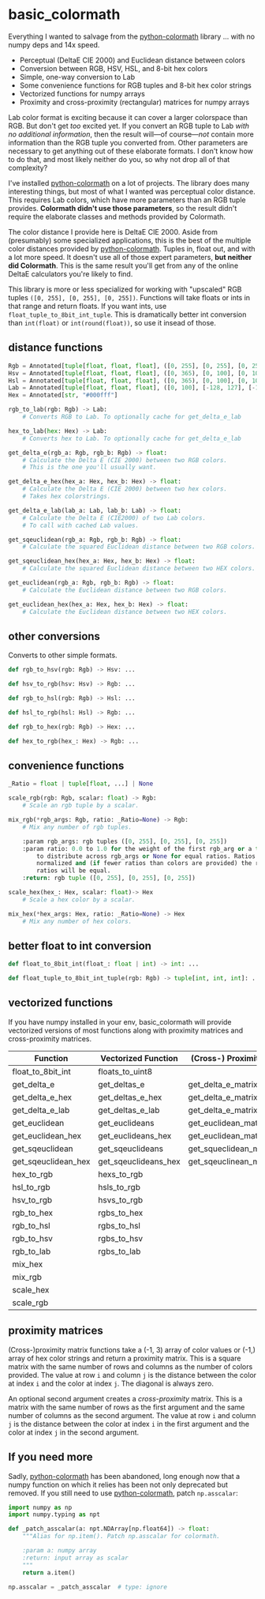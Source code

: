 # basic_colormath

Everything I wanted to salvage from the [python-colormath](https://github.com/gtaylor/python-colormath/tree/master) library ... with no numpy deps and 14x speed.

* Perceptual (DeltaE CIE 2000) and Euclidean distance between colors
* Conversion between RGB, HSV, HSL, and 8-bit hex colors
* Simple, one-way conversion to Lab
* Some convenience functions for RGB tuples and 8-bit hex color strings
* Vectorized functions for numpy arrays
* Proximity and cross-proximity (rectangular) matrices for numpy arrays

Lab color format is exciting because it can cover a larger colorspace than RGB. But don't get *too* excited yet. If you convert an RGB tuple to Lab *with no additional information*, then the result will—of course—*not* contain more information than the RGB tuple you converted from. Other parameters are necessary to get anything out of these elaborate formats. I don't know how to do that, and most likely neither do you, so why not drop all of that complexity?

I've installed [python-colormath](https://github.com/gtaylor/python-colormath/tree/master) on a lot of projects. The library does many interesting things, but most of what I wanted was perceptual color distance. This requires Lab colors, which have more parameters than an RGB tuple provides. **Colormath didn't use those parameters**, so the result didn't require the elaborate classes and methods provided by Colormath.

The color distance I provide here is DeltaE CIE 2000. Aside from (presumably) some specialized applications, this is the best of the multiple color distances provided by [python-colormath](https://github.com/gtaylor/python-colormath/tree/master). Tuples in, float out, and with a lot more speed. It doesn't use all of those expert parameters, **but neither did Colormath**. This is the same result you'll get from any of the online DeltaE calculators you're likely to find.

This library is more or less specialized for working with "upscaled" RGB tuples `([0, 255], [0, 255], [0, 255])`. Functions will take floats or ints in that range and return floats. If you want ints, use `float_tuple_to_8bit_int_tuple`. This is dramatically better int conversion than `int(float)` or `int(round(float))`, so use it insead of those.

## distance functions

```python
Rgb = Annotated[tuple[float, float, float], ([0, 255], [0, 255], [0, 255])]
Hsv = Annotated[tuple[float, float, float], ([0, 365), [0, 100], [0, 100])]
Hsl = Annotated[tuple[float, float, float], ([0, 365), [0, 100], [0, 100])]
Lab = Annotated[tuple[float, float, float], ([0, 100], [-128, 127], [-128, 127])]
Hex = Annotated[str, "#000fff"]

rgb_to_lab(rgb: Rgb) -> Lab:
    # Converts RGB to Lab. To optionally cache for get_delta_e_lab

hex_to_lab(hex: Hex) -> Lab:
    # Converts hex to Lab. To optionally cache for get_delta_e_lab

get_delta_e(rgb_a: Rgb, rgb_b: Rgb) -> float:
    # Calculate the Delta E (CIE 2000) between two RGB colors.
    # This is the one you'll usually want.

get_delta_e_hex(hex_a: Hex, hex_b: Hex) -> float:
    # Calculate the Delta E (CIE 2000) between two hex colors.
    # Takes hex colorstrings.

get_delta_e_lab(lab_a: Lab, lab_b: Lab) -> float:
    # Calculate the Delta E (CIE2000) of two Lab colors.
    # To call with cached Lab values.

get_sqeuclidean(rgb_a: Rgb, rgb_b: Rgb) -> float:
    # Calculate the squared Euclidean distance between two RGB colors.

get_sqeuclidean_hex(hex_a: Hex, hex_b: Hex) -> float:
    # Calculate the squared Euclidean distance between two HEX colors.

get_euclidean(rgb_a: Rgb, rgb_b: Rgb) -> float:
    # Calculate the Euclidean distance between two RGB colors.

get_euclidean_hex(hex_a: Hex, hex_b: Hex) -> float:
    # Calculate the Euclidean distance between two HEX colors.
```

## other conversions

Converts to other simple formats.

```python
def rgb_to_hsv(rgb: Rgb) -> Hsv: ...

def hsv_to_rgb(hsv: Hsv) -> Rgb: ...

def rgb_to_hsl(rgb: Rgb) -> Hsl: ...

def hsl_to_rgb(hsl: Hsl) -> Rgb: ...

def rgb_to_hex(rgb: Rgb) -> Hex: ...

def hex_to_rgb(hex_: Hex) -> Rgb: ...
```

## convenience functions

```python
_Ratio = float | tuple[float, ...] | None

scale_rgb(rgb: Rgb, scalar: float) -> Rgb:
    # Scale an rgb tuple by a scalar.

mix_rgb(*rgb_args: Rgb, ratio: _Ratio=None) -> Rgb:
    # Mix any number of rgb tuples.

    :param rgb_args: rgb tuples ([0, 255], [0, 255], [0, 255])
    :param ratio: 0.0 to 1.0 for the weight of the first rgb_arg or a tuple of floats
        to distribute across rgb_args or None for equal ratios. Ratios will be
        normalized and (if fewer ratios than colors are provided) the remaining
        ratios will be equal.
    :return: rgb tuple ([0, 255], [0, 255], [0, 255])

scale_hex(hex_: Hex, scalar: float)-> Hex
    # Scale a hex color by a scalar.

mix_hex(*hex_args: Hex, ratio: _Ratio=None) -> Hex
    # Mix any number of hex colors.
```

## better float to int conversion

```python
def float_to_8bit_int(float_: float | int) -> int: ...

def float_tuple_to_8bit_int_tuple(rgb: Rgb) -> tuple[int, int, int]: ...
```

## vectorized functions

If you have numpy installed in your env, basic_colormath will provide vectorized versions of most functions along with proximity matrices and cross-proximity matrices.

| Function                      | Vectorized Function           | (Cross-) Proximity Matrix  |
| ----------------------------- | ----------------------------- | -------------------------- |
| float_to_8bit_int             | floats_to_uint8               |                            |
| get_delta_e                   | get_deltas_e                  | get_delta_e_matrix         |
| get_delta_e_hex               | get_deltas_e_hex              | get_delta_e_matrix_hex     |
| get_delta_e_lab               | get_deltas_e_lab              | get_delta_e_matrix_lab     |
| get_euclidean                 | get_euclideans                | get_euclidean_matrix       |
| get_euclidean_hex             | get_euclideans_hex            | get_euclidean_matrix_hex   |
| get_sqeuclidean               | get_sqeuclideans              | get_squeclidean_matrix     |
| get_sqeuclidean_hex           | get_sqeuclideans_hex          | get_sqeuclinean_matrix_hex |
| hex_to_rgb                    | hexs_to_rgb                   |                            |
| hsl_to_rgb                    | hsls_to_rgb                   |                            |
| hsv_to_rgb                    | hsvs_to_rgb                   |                            |
| rgb_to_hex                    | rgbs_to_hex                   |                            |
| rgb_to_hsl                    | rgbs_to_hsl                   |                            |
| rgb_to_hsv                    | rgbs_to_hsv                   |                            |
| rgb_to_lab                    | rgbs_to_lab                   |                            |
| mix_hex                       |                               |                            |
| mix_rgb                       |                               |                            |
| scale_hex                     |                               |                            |
| scale_rgb                     |                               |                            |

## proximity matrices

(Cross-)proximity matrix functions take a (-1, 3) array of color values or (-1,) array of hex color strings and return a proximity matrix. This is a square matrix with the same number of rows and columns as the number of colors provided. The value at row `i` and column `j` is the distance between the color at index `i` and the color at index `j`. The diagonal is always zero.

An optional second argument creates a *cross-proximity* matrix. This is a matrix with the same number of rows as the first argument and the same number of columns as the second argument. The value at row `i` and column `j` is the distance between the color at index `i` in the first argument and the color at index `j` in the second argument.

## If you need more

Sadly, [python-colormath](https://github.com/gtaylor/python-colormath/tree/master) has been abandoned, long enough now that a numpy function on which it relies has been not only deprecated but removed. If you still need to use [python-colormath](https://github.com/gtaylor/python-colormath/tree/master), patch `np.asscalar`:

```python
import numpy as np
import numpy.typing as npt

def _patch_asscalar(a: npt.NDArray[np.float64]) -> float:
    """Alias for np.item(). Patch np.asscalar for colormath.

    :param a: numpy array
    :return: input array as scalar
    """
    return a.item()

np.asscalar = _patch_asscalar  # type: ignore
```
